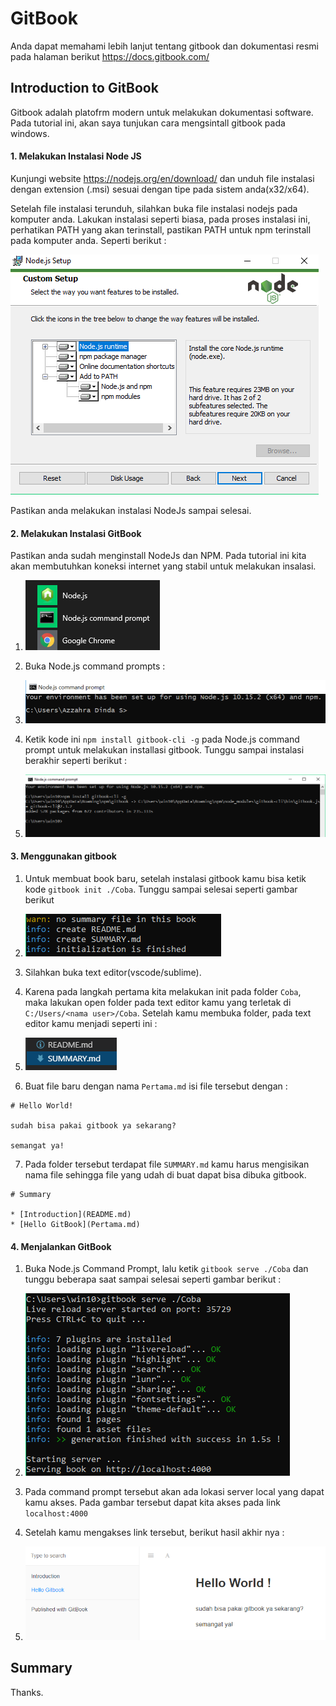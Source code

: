 # GitBook
Anda dapat memahami lebih lanjut tentang gitbook dan dokumentasi resmi pada halaman berikut https://docs.gitbook.com/

## Introduction to GitBook
Gitbook adalah platofrm modern untuk melakukan dokumentasi software. Pada tutorial ini, akan saya tunjukan cara mengsintall gitbook
pada windows.

#### 1. Melakukan Instalasi Node JS
Kunjungi website https://nodejs.org/en/download/ dan unduh file instalasi dengan extension (.msi) sesuai dengan tipe pada sistem anda(x32/x64).

Setelah file instalasi terunduh, silahkan buka file instalasi nodejs pada komputer anda. Lakukan instalasi seperti biasa, pada proses instalasi ini, perhatikan PATH yang akan terinstall, pastikan PATH untuk npm terinstall pada komputer anda. Seperti berikut :

![PATH Setting](No4.PNG)

Pastikan anda melakukan instalasi NodeJs sampai selesai.

#### 2. Melakukan Instalasi GitBook
Pastikan anda sudah menginstall NodeJs dan NPM. Pada tutorial ini kita akan membutuhkan koneksi internet yang stabil untuk melakukan insalasi.
1. ![Node.js Command Prompt 1](No5.png)

1. Buka Node.js command prompts :

1. ![Node.js Command Prompt 2](No2.PNG)

1. Ketik kode ini `npm install gitbook-cli -g` pada Node.js command prompt untuk melakukan installasi gitbook. Tunggu sampai instalasi berakhir seperti berikut :

1. ![Node.js Command Prompt 3](No6.PNG)


#### 3. Menggunakan gitbook
1. Untuk membuat book baru, setelah instalasi gitbook kamu bisa ketik kode `gitbook init ./Coba`. Tunggu sampai selesai seperti gambar berikut

1. ![GitBook init](No7.PNG)

1. Silahkan buka text editor(vscode/sublime).

1. Karena pada langkah pertama kita melakukan init pada folder `Coba`, maka lakukan open folder pada text editor kamu yang terletak di ``C:/Users/<nama user>/Coba``. Setelah kamu membuka folder, pada text editor kamu menjadi seperti ini :

1. ![GitBook init](No8.PNG)

1. Buat file baru dengan nama `Pertama.md` isi file tersebut dengan :

```
# Hello World!

sudah bisa pakai gitbook ya sekarang?

semangat ya!

```
7. Pada folder tersebut terdapat file ```SUMMARY.md``` kamu harus mengisikan nama file sehingga file yang udah di buat dapat bisa dibuka gitbook.

```
# Summary

* [Introduction](README.md)
* [Hello GitBook](Pertama.md)

```

#### 4. Menjalankan GitBook
1. Buka Node.js Command Prompt, lalu ketik `gitbook serve ./Coba` dan tunggu beberapa saat sampai selesai seperti gambar berikut :

1. ![Run GitBook 1](No9.PNG)

1. Pada command prompt tersebut akan ada lokasi server local yang dapat kamu akses. Pada gambar tersebut dapat kita akses pada link ```localhost:4000```

1. Setelah kamu mengakses link tersebut, berikut hasil akhir nya :

1. ![Run GitBook 2](No10.PNG)


## Summary

Thanks.
